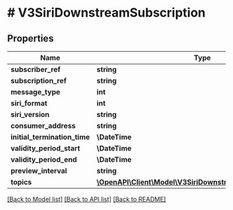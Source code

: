 # # V3SiriDownstreamSubscription

## Properties

Name | Type | Description | Notes
------------ | ------------- | ------------- | -------------
**subscriber_ref** | **string** |  | [optional]
**subscription_ref** | **string** |  | [optional]
**message_type** | **int** |  | [optional]
**siri_format** | **int** |  | [optional]
**siri_version** | **string** |  | [optional]
**consumer_address** | **string** |  | [optional]
**initial_termination_time** | **\DateTime** |  | [optional]
**validity_period_start** | **\DateTime** |  | [optional]
**validity_period_end** | **\DateTime** |  | [optional]
**preview_interval** | **string** |  | [optional]
**topics** | [**\OpenAPI\Client\Model\V3SiriDownstreamSubscriptionTopic[]**](V3SiriDownstreamSubscriptionTopic.md) |  | [optional]

[[Back to Model list]](../../README.md#models) [[Back to API list]](../../README.md#endpoints) [[Back to README]](../../README.md)
